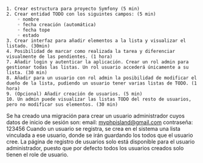 
    1. Crear estructura para proyecto Symfony (5 min)
    2. Crear entidad TODO con los siguintes campos: (5 min)
        ◦ nombre
        ◦ fecha creación (automática)
        ◦ fecha tope
        ◦ estado
    3. Crear interfaz para añadir elementos a la lista y visualizar el listado. (30min)
    4. Posibilidad de marcar como realizada la tarea y diferenciar visualmente de las pendientes. (1 hora)
    7. Añadir login y autenticar la aplicación. Crear un rol admin para gestionar todas las listas. Un rol usuario accederá únicamente a su lista. (30 min)
    8. Añadir para un usuario con rol admin la posibilidad de modificar el dueño de la lista, pudiendo un usuario tener varias listas de TODO. (1 hora)
    9. (Opcional) Añadir creación de usuarios. (5 min)
    10. Un admin puede visualizar las listas TODO del resto de usuarios, pero no modificar sus elementos. (30 min)

Se ha creado una migración para crear un usuario administrador cuyos datos de inicio de sesión son:
email: myphpisland@gmail.com
contraseña: 123456
Cuando un usuario se registra, se crea en el sistema una lista vinculada a ese usuario, donde se irán guardando
los todos que el usuario cree. La página de registro de usuarios solo está disponible para el usuario administrador,
puesto que por defecto todos los usuarios creados solo tienen el role de usuario. 



